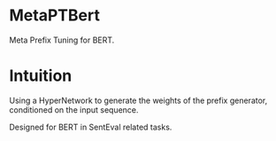 # MetaPTBert
Meta Prefix Tuning for BERT.
# Intuition
Using a HyperNetwork to generate the weights of the prefix generator, conditioned on the input sequence.

Designed for BERT in SentEval related tasks.
